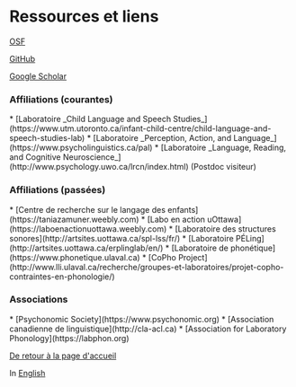 <h1>Ressources et liens</h1>

[OSF](https://osf.io/w8y3z/)

[GitHub](https://github.com/felixdtrudel)

[Google Scholar](https://scholar.google.ca/citations?user=lVueDsAAAAAJ&hl=en&oi=ao)

<h3>Affiliations (courantes)</h3>
*   [Laboratoire _Child Language and Speech Studies_](https://www.utm.utoronto.ca/infant-child-centre/child-language-and-speech-studies-lab)
*   [Laboratoire _Perception, Action, and Language_](https://www.psycholinguistics.ca/pal)
*   [Laboratoire _Language, Reading, and Cognitive Neuroscience_](http://www.psychology.uwo.ca/lrcn/index.html) (Postdoc visiteur)

<h3>Affiliations (passées)</h3>
*   [Centre de recherche sur le langage des enfants](https://taniazamuner.weebly.com)
*   [Labo en action uOttawa](https://laboenactionuottawa.weebly.com)
*   [Laboratoire des structures sonores](http://artsites.uottawa.ca/spl-lss/fr/)
*   [Laboratoire PÉLing](http://artsites.uottawa.ca/erplinglab/en/)
*   [Laboratoire de phonétique](https://www.phonetique.ulaval.ca)
*   [CoPho Project](http://www.lli.ulaval.ca/recherche/groupes-et-laboratoires/projet-copho-contraintes-en-phonologie/)

<h3>Associations</h3>
*   [Psychonomic Society](https://www.psychonomic.org)
*   [Association canadienne de linguistique](http://cla-acl.ca)
*   [Association for Laboratory Phonology](https://labphon.org)

[De retour à la page d'accueil](https://felixdtrudel.github.io/fr/index.html)

In [English](https://felixdtrudel.github.io/resources.html)
